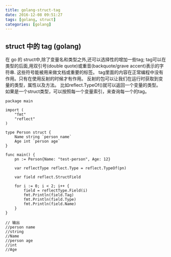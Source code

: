 ```yaml
---
title: golang-struct-tag
date: 2016-12-08 09:51:27
tags: [golang, struct]
categories: [golang]
---
```




## struct 中的 tag (golang)


  在 go 的 struct中,除了变量名和类型之外,还可以选择性的增加一些tag; 
  tag可以在类型的后面,用双引号(double quote)或重音(backquote/grave accent)表示的字符串.
  这些符号能被用来做文档或重要的标签。
  tag里面的内容在正常编程中没有作用。只有在使用反射的时候才有作用。
  反射的包可以让我们在运行时获取到变量的类型，属性以及方法。
  比如reflect.TypeOf()就可以返回一个变量的类型。
  如果是一个struct类型，可以按照每一个变量索引，来查询每一个的tag。
 
    package main
    
    import (
        "fmt"
        "reflect"
    )
    
    type Person struct {
        Name string `person name`
        Age int `person age`
    }
    
    func main() {
        pn := Person{Name: "test-person", Age: 12}
    
        var reflectType reflect.Type = reflect.TypeOf(pn)
    
        var field reflect.StructField
    
        for i := 0; i < 2; i++ {
            field = reflectType.Field(i)
            fmt.Println(field.Tag)
            fmt.Println(field.Type)
            fmt.Println(field.Name)
        }
    }
    
    // 输出
    //person name
    //string
    //Name
    //person age
    //int
    //Age
